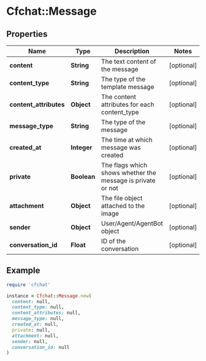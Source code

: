 # Cfchat::Message

## Properties

| Name | Type | Description | Notes |
| ---- | ---- | ----------- | ----- |
| **content** | **String** | The text content of the message | [optional] |
| **content_type** | **String** | The type of the template message | [optional] |
| **content_attributes** | **Object** | The content attributes for each content_type | [optional] |
| **message_type** | **String** | The type of the message | [optional] |
| **created_at** | **Integer** | The time at which message was created | [optional] |
| **private** | **Boolean** | The flags which shows whether the message is private or not | [optional] |
| **attachment** | **Object** | The file object attached to the image | [optional] |
| **sender** | **Object** | User/Agent/AgentBot object | [optional] |
| **conversation_id** | **Float** | ID of the conversation | [optional] |

## Example

```ruby
require 'cfchat'

instance = Cfchat::Message.new(
  content: null,
  content_type: null,
  content_attributes: null,
  message_type: null,
  created_at: null,
  private: null,
  attachment: null,
  sender: null,
  conversation_id: null
)
```

